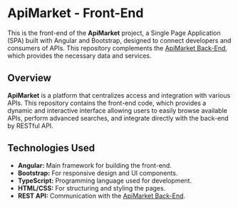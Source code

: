 # ApiMarket - Front-End

This is the front-end of the **ApiMarket** project, a Single Page Application (SPA) built with Angular and Bootstrap, designed to connect developers and consumers of APIs. This repository complements the [ApiMarket Back-End](https://github.com/MatheusCFBT/ApiMarket), which provides the necessary data and services.

## Overview
**ApiMarket** is a platform that centralizes access and integration with various APIs. This repository contains the front-end code, which provides a dynamic and interactive interface allowing users to easily browse available APIs, perform advanced searches, and integrate directly with the back-end by RESTful API.

## Technologies Used
- **Angular:** Main framework for building the front-end.
- **Bootstrap:** For responsive design and UI components.
- **TypeScript:** Programming language used for development.
- **HTML/CSS:** For structuring and styling the pages.
- **REST API:** Communication with the [ApiMarket Back-End](https://github.com/MatheusCFBT/ApiMarket).
